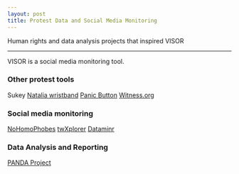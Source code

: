 ```yaml
---
layout: post
title: Protest Data and Social Media Monitoring
---
```


Human rights and data analysis projects that inspired VISOR

-----

VISOR is a social media monitoring tool.

### Other protest tools

Sukey
[Natalia wristband](http://natalia.civilrightsdefenders.org/#bracelet)
[Panic Button](https://panicbutton.io/)
[Witness.org](http://witness.org/)

### Social media monitoring
[NoHomoPhobes](http://www.nohomophobes.com/#!/today/)
[twXplorer](http://twxplorer.knightlab.com/)
[Dataminr](http://www.dataminr.com/)

### Data Analysis and Reporting

[PANDA Project](http://pandaproject.net/)

